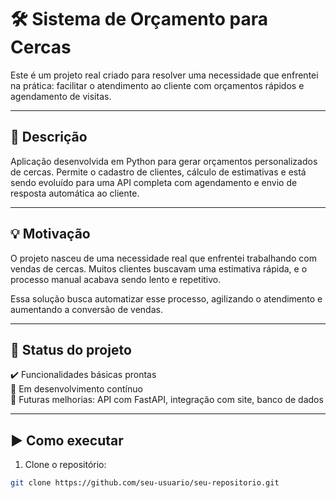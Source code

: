 # 🛠️ Sistema de Orçamento para Cercas

Este é um projeto real criado para resolver uma necessidade que enfrentei na prática: facilitar o atendimento ao cliente com orçamentos rápidos e agendamento de visitas.

---

## 📌 Descrição

Aplicação desenvolvida em Python para gerar orçamentos personalizados de cercas. Permite o cadastro de clientes, cálculo de estimativas e está sendo evoluído para uma API completa com agendamento e envio de resposta automática ao cliente.

---

## 💡 Motivação

O projeto nasceu de uma necessidade real que enfrentei trabalhando com vendas de cercas. Muitos clientes buscavam uma estimativa rápida, e o processo manual acabava sendo lento e repetitivo.

Essa solução busca automatizar esse processo, agilizando o atendimento e aumentando a conversão de vendas.

---

## 🚧 Status do projeto

✔️ Funcionalidades básicas prontas  
🚧 Em desenvolvimento contínuo  
📌 Futuras melhorias: API com FastAPI, integração com site, banco de dados

---

## ▶️ Como executar

1. Clone o repositório:
```bash
git clone https://github.com/seu-usuario/seu-repositorio.git
